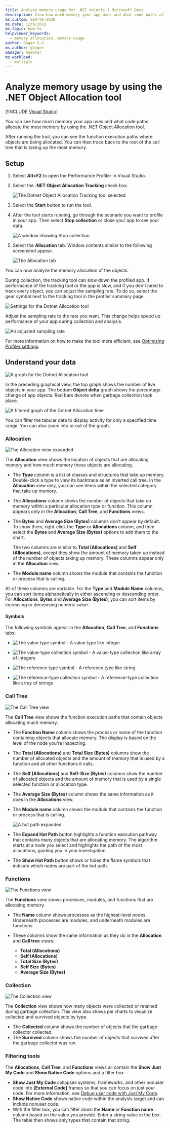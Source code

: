 ```yaml
---
title: Analyze memory usage for .NET objects | Microsoft Docs
description: View how much memory your app uses and what code paths allocate the most memory by using the .NET Object Allocation tool.
ms.custom: SEO-VS-2020
ms.date: 12/9/2019
ms.topic: how-to
helpviewer_keywords: 
  - memory allocation, memory usage
author: Sagar-S-S
ms.author: ghogen
manager: AndSter
ms.workload: 
  - multiple
---
```

# Analyze memory usage by using the .NET Object Allocation tool

 [!INCLUDE [Visual Studio](~/includes/applies-to-version/vs-windows-only.md)]

You can see how much memory your app uses and what code paths allocate the most memory by using the .NET Object Allocation tool.

After running the tool, you can see the function execution paths where objects are being allocated. You can then trace back to the root of the call tree that is taking up the most memory.

## Setup

1. Select **Alt+F2** to open the Performance Profiler in Visual Studio.

1. Select the **.NET Object Allocation Tracking** check box.

   ![The Dotnet Object Allocation Tracking tool selected](../profiling/media/dotnetalloctoolselected.png "The Dotnet Object Allocation Tracking tool selected")

1. Select the **Start** button to run the tool.

1. After the tool starts running, go through the scenario you want to profile in your app. Then select **Stop collection** or close your app to see your data.

   ![A window showing Stop collection](../profiling/media/stopcollectionlighttheme.png "A window showing Stop collection")

1. Select the **Allocation** tab. Window contents similar to the following screenshot appear.

   ![The Allocation tab](../profiling/media/allocationview.png "The Allocation tab")

You can now analyze the memory allocation of the objects.

During collection, the tracking tool can slow down the profiled app. If performance of the tracking tool or the app is slow, and if you don't need to track every object, you can adjust the sampling rate. To do so, select the gear symbol next to the tracking tool in the profiler summary page.

![Settings for the Dotnet Allocation tool](../profiling/media/dotnetallocsettings.png "Settings for the Dotnet Allocation tool")

Adjust the sampling rate to the rate you want. This change helps speed up performance of your app during collection and analysis.

![An adjusted sampling rate](../profiling/media/adjustedsamplingratedotnetalloctool.png "An adjusted sampling rate")

For more information on how to make the tool more efficient, see [Optimizing Profiler settings](../profiling/optimize-profiler-settings.md).

## Understand your data

![A graph for the Dotnet Allocation tool](../profiling/media/graphdotnetalloc.png "A graph for the Dotnet Allocation tool")

In the preceding graphical view, the top graph shows the number of live objects in your app. The bottom **Object delta** graph shows the percentage change of app objects. Red bars denote when garbage collection took place.

![A filtered graph of the Dotnet Allocation time](../profiling/media/graphdotnetalloctimefiltered.png "A filtered graph of the Dotnet Allocation time")

You can filter the tabular data to display activity for only a specified time range. You can also zoom into or out of the graph.

### Allocation

![The Allocation view expanded](../profiling/media/allocationexpandedlight.png "The Allocation view expanded")

The **Allocation** view shows the location of objects that are allocating memory and how much memory those objects are allocating.

- The **Type** column is a list of classes and structures that take up memory. Double-click a type to view its backtrace as an inverted call tree. In the **Allocation** view only, you can see items within the selected category that take up memory.

- The **Allocations** column shows the number of objects that take up memory within a particular allocation type or function. This column appears only in the **Allocation**, **Call Tree**, and **Functions** views.

- The **Bytes** and **Average Size (Bytes)** columns don't appear by default. To show them, right-click the **Type** or **Allocations** column, and then select the **Bytes** and **Average Size (Bytes)** options to add them to the chart. 

   The two columns are similar to **Total (Allocations)** and **Self (Allocations)**, except they show the amount of memory taken up instead of the number of objects taking up memory. These columns appear only in the **Allocation** view.

- The **Module name** column shows the module that contains the function or process that is calling.

All of these columns are sortable. For the **Type** and **Module Name** columns, you can sort items alphabetically in either ascending or descending order. For **Allocations**, **Bytes** and **Average Size (Bytes)**, you can sort items by increasing or decreasing numeric value.

#### Symbols

The following symbols appear in the **Allocation**, **Call Tree**, and **Functions** tabs:

- ![The value type symbol](../profiling/media/valuetypeicon.png "The value type symbol") - A value type like integer

- ![The value-type collection symbol](../profiling/media/valuetypecollectionicon.png "The value-type collection symbol") - A value-type collection like array of integers

- ![The reference type symbol](../profiling/media/referencetypeicon.png "The reference type symbol") - A reference type like string

- ![The reference-type collection symbol](../profiling/media/referencetypecollectionicon.png "The reference-type collection symbol") - A reference-type collection like array of strings

### Call Tree

![The Call Tree view](../profiling/media/calltreelight.png "The Call Tree view")

The **Call Tree** view shows the function execution paths that contain objects allocating much memory.

- The **Function Name** column shows the process or name of the function containing objects that allocate memory. The display is based on the level of the node you're inspecting.
- The **Total (Allocations)** and **Total Size (Bytes)** columns show the number of allocated objects and the amount of memory that is used by a function and all other functions it calls.
- The **Self (Allocations)** and **Self-Size (Bytes)** columns show the number of allocated objects and the amount of memory that is used by a single selected function or allocation type.
- The **Average Size (Bytes)** column shows the same information as it does in the **Allocations** view.
- The **Module name** column shows the module that contains the function or process that is calling.

   ![A hot path expanded](../profiling/media/hotpathlight.png "A hot path expanded")

- The **Expand Hot Path** button highlights a function execution pathway that contains many objects that are allocating memory. The algorithm starts at a node you select and highlights the path of the most allocations, guiding you in your investigation.
- The **Show Hot Path** button shows or hides the flame symbols that indicate which nodes are part of the hot path.

### Functions

![The Functions view](../profiling/media/functionslight.png "The Functions view")

The **Functions** view shows processes, modules, and functions that are allocating memory.

- The **Name** column shows processes as the highest-level nodes. Underneath processes are modules, and underneath modules are functions.
- These columns show the same information as they do in the **Allocation** and **Call tree** views:

  - **Total (Allocations)**
  - **Self (Allocations)**
  - **Total Size (Bytes)**
  - **Self Size (Bytes)**
  - **Average Size (Bytes)**

### Collection

![The Collection view](../profiling/media/collectionlight.png "The Collection view")

The **Collection** view shows how many objects were collected or retained during garbage collection. This view also shows pie charts to visualize collected and survived objects by type.

- The **Collected** column shows the number of objects that the garbage collector collected.
- The **Survived** column shows the number of objects that survived after the garbage collector was run.

### Filtering tools

The **Allocations**, **Call Tree**, and **Functions** views all contain the **Show Just My Code** and **Show Native Code** options and a filter box.

- **Show Just My Code** collapses systems, frameworks, and other nonuser code into **[External Code]** frames so that you can focus on just your code. For more information, see [Debug user code with Just My Code](../debugger/just-my-code.md).
- **Show Native Code** shows native code within the analysis target and can include nonuser code.
- With the filter box, you can filter down the **Name** or **Function name** column based on the value you provide. Enter a string value in the box. The table then shows only types that contain that string.
